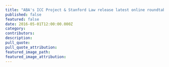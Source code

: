 ```yaml
---
title: "ABA's ICC Project & Stanford Law release latest online roundtable, Arguendo, on witness protection in international atrocity crime trials"
published: false
featured: false
date: 2016-05-01T12:00:00.000Z
category:
contributors:
description:
pull_quote:
pull_quote_attribution:
featured_image_path:
featured_image_attribution:
---
```



